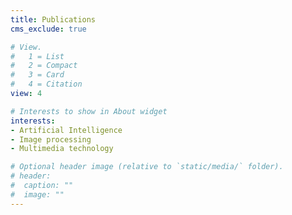 ```yaml
---
title: Publications
cms_exclude: true

# View.
#   1 = List
#   2 = Compact
#   3 = Card
#   4 = Citation
view: 4

# Interests to show in About widget
interests:
- Artificial Intelligence
- Image processing
- Multimedia technology

# Optional header image (relative to `static/media/` folder).
# header:
#  caption: ""
#  image: ""
---
```


